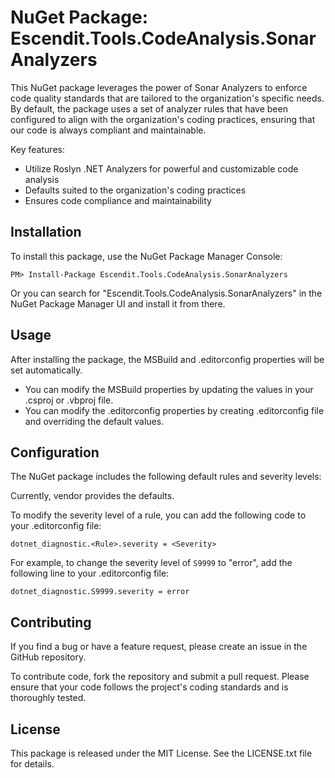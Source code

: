# NuGet Package: Escendit.Tools.CodeAnalysis.SonarAnalyzers

This NuGet package leverages the power of Sonar Analyzers
to enforce code quality standards that are tailored to the organization's specific needs.
By default,
the package uses a set of analyzer rules that have been configured to align with the organization's coding practices,
ensuring that our code is always compliant and maintainable.

Key features:

- Utilize Roslyn .NET Analyzers for powerful and customizable code analysis
- Defaults suited to the organization's coding practices
- Ensures code compliance and maintainability

## Installation
To install this package, use the NuGet Package Manager Console:

```shell
PM> Install-Package Escendit.Tools.CodeAnalysis.SonarAnalyzers
```
Or you can search for "Escendit.Tools.CodeAnalysis.SonarAnalyzers"
in the NuGet Package Manager UI and install it from there.

## Usage
After installing the package, the MSBuild and .editorconfig properties will be set automatically.
- You can modify the MSBuild properties by updating the values in your .csproj or .vbproj file.
- You can modify the .editorconfig properties by creating .editorconfig file and overriding the default values.

## Configuration

The NuGet package includes the following default rules and severity levels:

Currently, vendor provides the defaults.

To modify the severity level of a rule, you can add the following code to your .editorconfig file:

```editorconfig
dotnet_diagnostic.<Rule>.severity = <Severity>
```

For example, to change the severity level of `S9999` to "error", add the following line to your .editorconfig file:

```editorconfig
dotnet_diagnostic.S9999.severity = error
```


## Contributing
If you find a bug or have a feature request, please create an issue in the GitHub repository.

To contribute code, fork the repository and submit a pull request.
Please ensure that your code follows the project's coding standards and is thoroughly tested.

## License
This package is released under the MIT License. See the LICENSE.txt file for details.
